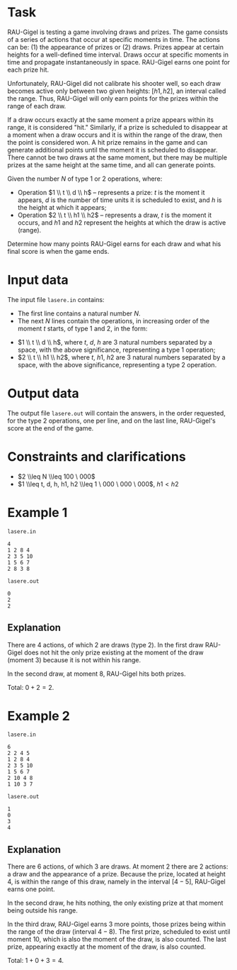 # Task

RAU-Gigel is testing a game involving draws and prizes. The game consists of a series of actions that occur at specific moments in time. The actions can be: (1) the appearance of prizes or (2) draws. Prizes appear at certain heights for a well-defined time interval. Draws occur at specific moments in time and propagate instantaneously in space. RAU-Gigel earns one point for each prize hit.

Unfortunately, RAU-Gigel did not calibrate his shooter well, so each draw becomes active only between two given heights: $[ h1, h2 ]$, an interval called the range. Thus, RAU-Gigel will only earn points for the prizes within the range of each draw.

If a draw occurs exactly at the same moment a prize appears within its range, it is considered "hit." Similarly, if a prize is scheduled to disappear at a moment when a draw occurs and it is within the range of the draw, then the point is considered won. A hit prize remains in the game and can generate additional points until the moment it is scheduled to disappear. There cannot be two draws at the same moment, but there may be multiple prizes at the same height at the same time, and all can generate points.

Given the number $N$ of type $1$ or $2$ operations, where:

* Operation $1 \\ t \\ d \\ h$ – represents a prize: $t$ is the moment it appears, $d$ is the number of time units it is scheduled to exist, and $h$ is the height at which it appears;
* Operation $2 \\ t \\ h1 \\ h2$ – represents a draw, $t$ is the moment it occurs, and $h1$ and $h2$ represent the heights at which the draw is active (range).

Determine how many points RAU-Gigel earns for each draw and what his final score is when the game ends.

# Input data

The input file `lasere.in` contains:
- The first line contains a natural number $N$. 
- The next $N$ lines contain the operations, in increasing order of the moment $t$ starts, of type $1$ and $2$, in the form:

* $1 \\ t \\ d \\ h$, where $t$, $d$, $h$ are $3$ natural numbers separated by a space, with the above significance, representing a type $1$ operation;
* $2 \\ t \\ h1 \\ h2$, where $t$, $h1$, $h2$ are $3$ natural numbers separated by a space, with the above significance, representing a type $2$ operation.

# Output data

The output file `lasere.out` will contain the answers, in the order requested, for the type $2$ operations, one per line, and on the last line, RAU-Gigel's score at the end of the game.

# Constraints and clarifications

* $2 \\leq N \\leq 100 \ 000$
* $1 \\leq t, d, h, h1, h2 \\leq 1 \ 000 \ 000 \ 000$, $h1 < h2$

# Example 1

`lasere.in`
```
4
1 2 8 4
2 3 5 10
1 5 6 7
2 8 3 8
```

`lasere.out`
```
0
2
2
```

## Explanation

There are $4$ actions, of which $2$ are draws (type $2$). In the first draw RAU-Gigel does not hit the only prize existing at the moment of the draw (moment $3$) because it is not within his range.

In the second draw, at moment $8$, RAU-Gigel hits both prizes.

Total: $0+2=2$.

# Example 2

`lasere.in`
```
6
2 2 4 5
1 2 8 4
2 3 5 10
1 5 6 7
2 10 4 8
1 10 3 7
```

`lasere.out`
```
1
0
3
4
```

## Explanation

There are $6$ actions, of which $3$ are draws. At moment $2$ there are $2$ actions: a draw and the appearance of a prize. Because the prize, located at height $4$, is within the range of this draw, namely in the interval $[ 4-5 ]$, RAU-Gigel earns one point.

In the second draw, he hits nothing, the only existing prize at that moment being outside his range.

In the third draw, RAU-Gigel earns $3$ more points, those prizes being within the range of the draw (interval $4-8$). The first prize, scheduled to exist until moment $10$, which is also the moment of the draw, is also counted. The last prize, appearing exactly at the moment of the draw, is also counted.

Total: $1+0+3=4$.